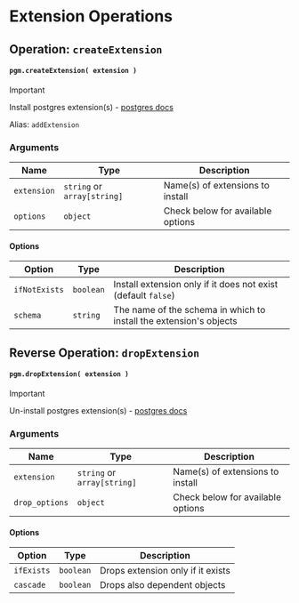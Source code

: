 # Extension Operations

## Operation: `createExtension`

#### `pgm.createExtension( extension )`

> [!IMPORTANT]
> Install postgres extension(s) - [postgres docs](http://www.postgresql.org/docs/current/static/sql-createextension.html.html)
>
> Alias: `addExtension`

### Arguments

| Name        | Type                        | Description                       |
| ----------- | --------------------------- | --------------------------------- |
| `extension` | `string` or `array[string]` | Name(s) of extensions to install  |
| `options`   | `object`                    | Check below for available options |

#### Options

| Option        | Type      | Description                                                        |
| ------------- | --------- | ------------------------------------------------------------------ |
| `ifNotExists` | `boolean` | Install extension only if it does not exist (default `false`)      |
| `schema`      | `string`  | The name of the schema in which to install the extension's objects |

## Reverse Operation: `dropExtension`

#### `pgm.dropExtension( extension )`

> [!IMPORTANT]
> Un-install postgres extension(s) - [postgres docs](http://www.postgresql.org/docs/current/static/sql-dropextension.html)

### Arguments

| Name           | Type                        | Description                       |
| -------------- | --------------------------- | --------------------------------- |
| `extension`    | `string` or `array[string]` | Name(s) of extensions to install  |
| `drop_options` | `object`                    | Check below for available options |

#### Options

| Option     | Type      | Description                       |
| ---------- | --------- | --------------------------------- |
| `ifExists` | `boolean` | Drops extension only if it exists |
| `cascade`  | `boolean` | Drops also dependent objects      |
